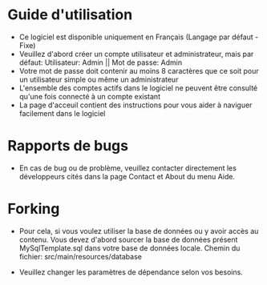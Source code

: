 # Guide d'utilisation 

- Ce logiciel est disponible uniquement en Français (Langage par défaut - Fixe) 
- Veuillez d'abord créer un compte utilisateur et administrateur, mais par défaut: Utilisateur: Admin || Mot de passe: Admin
- Votre mot de passe doit contenir au moins 8 caractères que ce soit pour un utilisateur simple ou même un administrateur
- L'ensemble des comptes actifs dans le logiciel ne peuvent être consulté qu'une fois connecté à un compte existant
- La page d'acceuil contient des instructions pour vous aider à naviguer facilement dans le logiciel


# Rapports de bugs

- En cas de bug ou de problème, veuillez contacter directement les développeurs cités dans la page Contact et About du menu Aide.

# Forking

- Pour cela, si vous voulez utiliser la base de données ou y avoir accès au contenu. Vous devez d'abord sourcer la base de données présent MySqlTemplate.sql dans votre base de données locale. Chemin du fichier: src/main/resources/database

- Veuillez changer les paramètres de dépendance selon vos besoins.